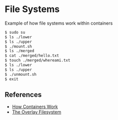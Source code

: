 # File Systems

Example of how file systems work within containers

```bash
$ sudo su
$ ls ./lower
$ ls ./upper
$ ./mount.sh
$ ls ./merged
$ cat ./merged/hello.txt
$ touch ./merged/whereami.txt
$ ls ./lower
$ ls ./upper
$ ./unmount.sh
$ exit
```

## References

- [How Containers Work](https://wizardzines.com/zines/containers/)
- [The Overlay Filesystem](https://windsock.io/the-overlay-filesystem/)
